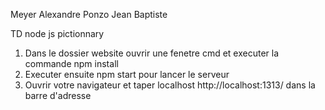 Meyer Alexandre
Ponzo Jean Baptiste

TD node js pictionnary 

1) Dans le dossier website ouvrir une fenetre cmd et executer la commande npm install
2) Executer ensuite npm start pour lancer le serveur 
3) Ouvrir votre navigateur et taper localhost http://localhost:1313/ dans la barre d'adresse 
